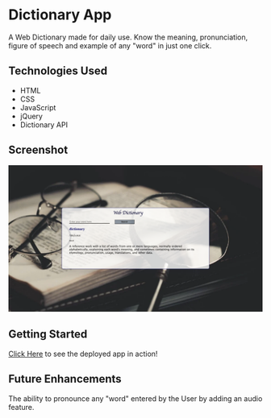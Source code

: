 # Dictionary App 
A Web Dictionary made for daily use.
Know the meaning, pronunciation, figure of speech and example of any "word" in just one click.

## Technologies Used
* HTML
* CSS
* JavaScript
* jQuery
* Dictionary API

## Screenshot 

![Screenshot](Screenshot%202023-03-22%20at%2011.02.48%20AM.png)

## Getting Started
 [Click Here](https://a-prem7.github.io/Dictionary--App/?) to see the deployed app in action!

## Future Enhancements
 The ability to pronounce any "word" entered by the User by adding an audio feature.
